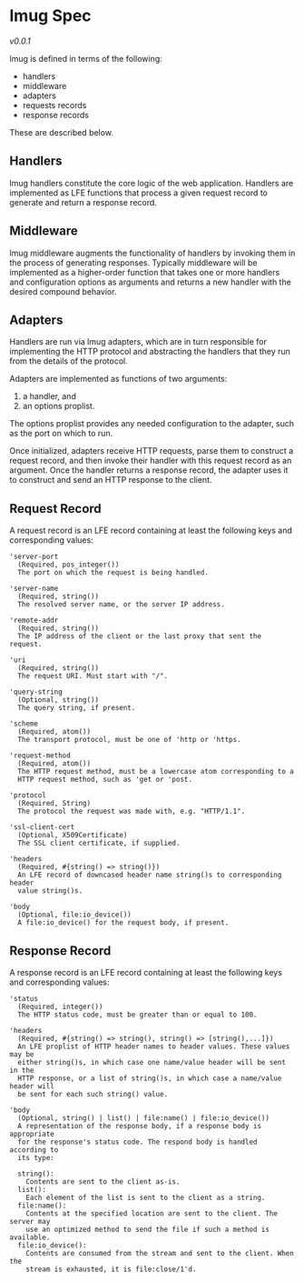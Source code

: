 # lmug Spec

*v0.0.1*

lmug is defined in terms of the following:

 * handlers
 * middleware
 * adapters
 * requests records
 * response records

These are described below.


## Handlers

lmug handlers constitute the core logic of the web application. Handlers are
implemented as LFE functions that process a given request record to generate
and return a response record.


## Middleware

lmug middleware augments the functionality of handlers by invoking them in
the process of generating responses. Typically middleware will be
implemented as a higher-order function that takes one or more handlers and
configuration options as arguments and returns a new handler with the
desired compound behavior.


## Adapters

Handlers are run via lmug adapters, which are in turn responsible for
implementing the HTTP protocol and abstracting the handlers that they run
from the details of the protocol.

Adapters are implemented as functions of two arguments:

1. a handler, and
1. an options proplist.

The options proplist provides any needed configuration to the adapter, such
as the port on which to run.

Once initialized, adapters receive HTTP requests, parse them to construct a
request record, and then invoke their handler with this request record as an
argument. Once the handler returns a response record, the adapter uses it to
construct and send an HTTP response to the client.


## Request Record

A request record is an LFE record containing at least the following keys and
corresponding values:

```
'server-port
  (Required, pos_integer())
  The port on which the request is being handled.
```

```
'server-name
  (Required, string())
  The resolved server name, or the server IP address.
```

```
'remote-addr
  (Required, string())
  The IP address of the client or the last proxy that sent the request.
```

```
'uri
  (Required, string())
  The request URI. Must start with "/".
```

```
'query-string
  (Optional, string())
  The query string, if present.
```

```
'scheme
  (Required, atom())
  The transport protocol, must be one of 'http or 'https.
```

```
'request-method
  (Required, atom())
  The HTTP request method, must be a lowercase atom corresponding to a
  HTTP request method, such as 'get or 'post.
```

```
'protocol
  (Required, String)
  The protocol the request was made with, e.g. "HTTP/1.1".
```

```
'ssl-client-cert
  (Optional, X509Certificate)
  The SSL client certificate, if supplied.
```

```
'headers
  (Required, #{string() => string()})
  An LFE record of downcased header name string()s to corresponding header
  value string()s.
```

```
'body
  (Optional, file:io_device())
  A file:io_device() for the request body, if present.
```


## Response Record

A response record is an LFE record containing at least the following keys and
corresponding values:

```
'status
  (Required, integer())
  The HTTP status code, must be greater than or equal to 100.
```

```
'headers
  (Required, #{string() => string(), string() => [string(),...]})
  An LFE proplist of HTTP header names to header values. These values may be
  either string()s, in which case one name/value header will be sent in the
  HTTP response, or a list of string()s, in which case a name/value header will
  be sent for each such string() value.
```

```
'body
  (Optional, string() | list() | file:name() | file:io_device())
  A representation of the response body, if a response body is appropriate
  for the response's status code. The respond body is handled according to
  its type:

  string():
    Contents are sent to the client as-is.
  list():
    Each element of the list is sent to the client as a string.
  file:name():
    Contents at the specified location are sent to the client. The server may
    use an optimized method to send the file if such a method is available.
  file:io_device():
    Contents are consumed from the stream and sent to the client. When the
    stream is exhausted, it is file:close/1'd.
```
